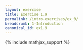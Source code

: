 ```yaml
---
layout: exercise
title: Exercise 1.9
permalink: /intro-exercises/ex_9/
breadcrumb: 1-Introduction
canonical_id: ex1.9
---
```


{% include mathjax_support %}
